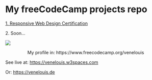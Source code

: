 # My freeCodeCamp projects repo

<p><a href="./1. Responsive Web Design Certification">1. Responsive Web Design Certification</a></p>
<p>2. Soon...</p>

<img src="https://upload.wikimedia.org/wikipedia/commons/3/39/FreeCodeCamp_logo.png">

<p align="center">My profile in:  https://www.freecodecamp.org/venelouis</p>

See live at: https://venelouis.w3spaces.com 

Or: https://venelouis.de
